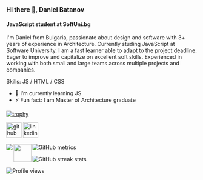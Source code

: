 ### Hi there 👋, Daniel Batanov
#### JavaScript student at SoftUni.bg
I'm Daniel from Bulgaria, passionate about design and software with 3+ years of experience in Architecture. Currently studing JavaScript at Software University. I am a fast learner able to adapt to the project deadline. Eager to improve and capitalize on excellent soft skills. Experienced in working with both small and large teams across multiple projects and companies.

Skills: JS / HTML / CSS

- 🌱 I’m currently learning JS 
- ⚡ Fun fact: I am Master of Architecture graduate 


[![trophy](https://github-profile-trophy.vercel.app/?username=batanoffs)](https://github.com/ryo-ma/github-profile-trophy)


[<img src='https://cdn.jsdelivr.net/npm/simple-icons@3.0.1/icons/github.svg' alt='github' height='40'>](https://github.com/batanoffs)  [<img src='https://cdn.jsdelivr.net/npm/simple-icons@3.0.1/icons/linkedin.svg' alt='linkedin' height='40'>](https://www.linkedin.com/in/https://www.linkedin.com/in/daniel-batanov-6799b31a3//)  

<img align="left" src="https://github-readme-stats.vercel.app/api?username=batanoffs&show_icons=true&theme=radical" />
<img align="left" width = "47" src="https://github-readme-stats.vercel.app/api/top-langs/?username=batanoffs)](https://github.com/anuraghazra/github-readme-stats"/>

![GitHub metrics](https://metrics.lecoq.io/batanoffs)  

![GitHub streak stats](https://streak-stats.demolab.com/?user=batanoffs)  

![Profile views](https://gpvc.arturio.dev/batanoffs)  


